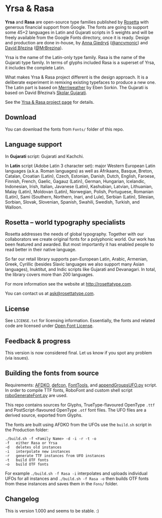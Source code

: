 # Yrsa & Rasa

**Yrsa** and **Rasa** are open-source type families published by [Rosetta](https://rosettatype.com) with generous financial support from Google. The fonts are going to support some 45+2 languages in Latin and Gujarati scripts in 5 weights and will be freely available from the Google Fonts directory, once it is ready. Design and production are done in-house, by [Anna Giedryś](http://ancymonic.com) ([@ancymonic](http://github.com/ancymonic)) and [David Březina](http://davi.cz) ([@MrBrezina](http://github.com/MrBrezina)).

Yrsa is the name of the Latin-only type family. Rasa is the name of the Gujarati type family. In terms of glyphs included Rasa is a superset of Yrsa, it includes the complete Latin.

What makes Yrsa & Rasa project different is the design approach. It is a deliberate experiment in remixing existing typefaces to produce a new one. The Latin part is based on [Merriweather](http://sorkintype.com/fonts.html#mw) by Eben Sorkin. The Gujarati is based on David Březina’s [Skolar Gujarati](https://www.rosettatype.com/Skolar#gujarati).

See the [Yrsa & Rasa project page](http://github.rosettatype.com/yrsa) for details.


## Download

You can download the fonts from `Fonts/` folder of this repo.


## Language support

In **Gujarati** script: Gujarati and Kachchi.

In **Latin** script (Adobe Latin 3 character set): major Western European Latin languages (a.k.a. Roman languages) as well as Afrikaans, Basque, Breton, Catalan, Croatian (Latin), Czech, Estonian, Danish, Dutch, English, Faroese, Finnish, French, Gaelic, Gagauz (Latin), German, Hungarian, Icelandic, Indonesian, Irish, Italian, Javanese (Latin), Kashubian, Latvian, Lithuanian, Malay (Latin), Moldovan (Latin), Norwegian, Polish, Portuguese, Romanian (Latin), Sami (Southern, Northern, Inari, and Lule), Serbian (Latin), Silesian, Sorbian, Slovak, Slovenian, Spanish, Swahili, Swedish, Turkish, and Walloon.


## Rosetta – world typography specialists

Rosetta addresses the needs of global typography. Together with our collaborators we create original fonts for a polyphonic world. Our work has been featured and awarded. But most importantly it has enabled people to read better in their native language.

So far our retail library supports pan-European Latin, Arabic, Armenian, Greek, Cyrillic (besides Slavic languages we also support many Asian languages), Inuktitut, and Indic scripts like Gujarati and Devanagari. In total, the library covers more than 200 languages.

For more information see the website at http://rosettatype.com.

You can contact us at <ask@rosettatype.com>.


## License

See `LICENSE.txt` for licensing information. Essentially, the fonts and related code are licensed under [Open Font License](http://scripts.sil.org/OFL).


## Feedback & progress

This version is now considered final. Let us know if you spot any problem (via issues).


## Building the fonts from source

Requirements: [AFDKO](https://github.com/adobe-type-tools/afdko), [defcon](https://github.com/typesupply/defcon), [FontTools](https://github.com/behdad/fonttools), and [appendGroupsUFO.py](https://github.com/rosettatype/Post-production-scripts) script. In order to compile TTF fonts, RoboFont and custom shell script [roboGenerateFont.py](https://github.com/rosettatype/Post-production-scripts) are used.

This repo contains sources for Glyphs, TrueType-flavoured OpenType `.ttf` and PostScript-flavoured OpenType `.otf` font files. The UFO files are a derived source, exported from Glyphs. 

The fonts are built using AFDKO from the UFOs use the `build.sh` script in the Production folder:

```
./build.sh -f <Family Name> -d -i -r -t -o
-f   either Rasa or Yrsa
-d   deletes old instances
-i   interpolate new instances
-r   generate TTF instances from UFO instances
-t   build OTF fonts
-o   build OTF fonts
```

For example `./build.sh -f Rasa -i` interpolates and uploads individual UFOs for all instances and `./build.sh -f Rasa -o` then builds OTF fonts from these instances and saves them in the `Fons/` folder.


## Changelog

This is version 1.000 and seems to be stable. :)




